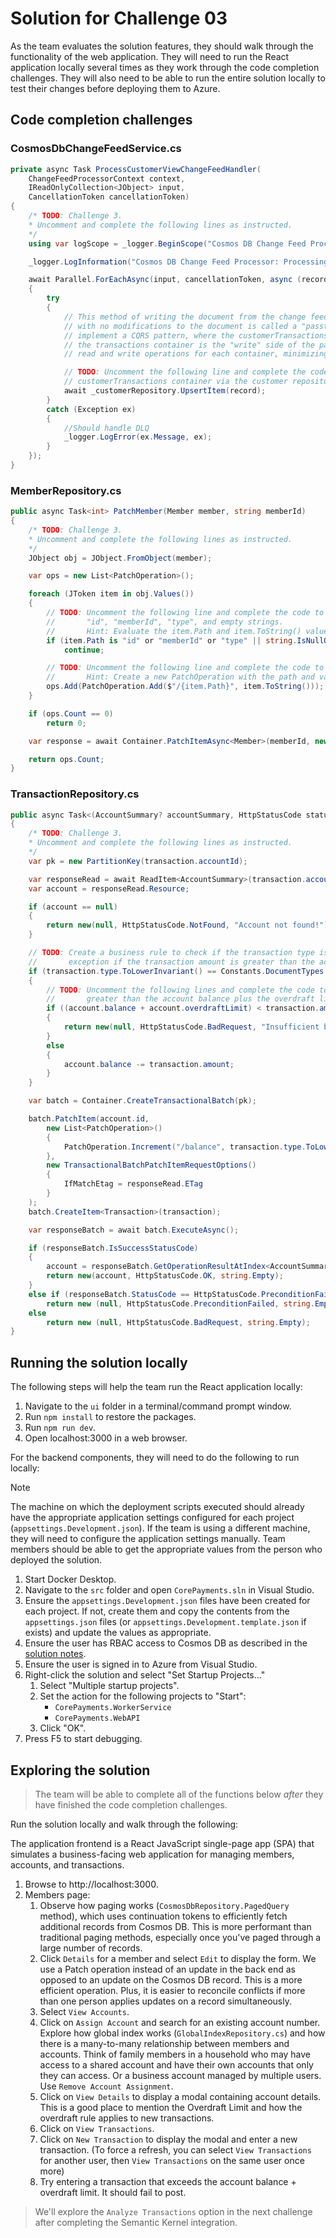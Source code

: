 # Solution for Challenge 03

As the team evaluates the solution features, they should walk through the functionality of the web application. They will need to run the React application locally several times as they work through the code completion challenges. They will also need to be able to run the entire solution locally to test their changes before deploying them to Azure.

## Code completion challenges

### CosmosDbChangeFeedService.cs

```csharp
private async Task ProcessCustomerViewChangeFeedHandler(
    ChangeFeedProcessorContext context,
    IReadOnlyCollection<JObject> input,
    CancellationToken cancellationToken)
{
    /* TODO: Challenge 3.
    * Uncomment and complete the following lines as instructed.
    */
    using var logScope = _logger.BeginScope("Cosmos DB Change Feed Processor: ProcessCustomerViewChangeFeedHandler");

    _logger.LogInformation("Cosmos DB Change Feed Processor: Processing {count} changes...", input.Count);

    await Parallel.ForEachAsync(input, cancellationToken, async (record, token) =>
    {
        try
        {
            // This method of writing the document from the change feed directly to the customerTransactions container
            // with no modifications to the document is called a "passthrough" pattern. We are taking this step to
            // implement a CQRS pattern, where the customerTransactions container is the "read" side of the pattern and
            // the transactions container is the "write" side of the pattern. This pattern is used to optimize the
            // read and write operations for each container, minimizing impact on potentially heavy write operations.

            // TODO: Uncomment the following line and complete the code to upsert (insert/update) the document to the
            // customerTransactions container via the customer repository.
            await _customerRepository.UpsertItem(record);
        }
        catch (Exception ex)
        {
            //Should handle DLQ
            _logger.LogError(ex.Message, ex);
        }
    });
}
```

### MemberRepository.cs

```csharp
public async Task<int> PatchMember(Member member, string memberId)
{
    /* TODO: Challenge 3.
    * Uncomment and complete the following lines as instructed.
    */
    JObject obj = JObject.FromObject(member);

    var ops = new List<PatchOperation>();

    foreach (JToken item in obj.Values())
    {
        // TODO: Uncomment the following line and complete the code to skip the following paths:
        //       "id", "memberId", "type", and empty strings.
        //       Hint: Evaluate the item.Path and item.ToString() values.
        if (item.Path is "id" or "memberId" or "type" || string.IsNullOrEmpty(item.ToString()))
            continue;

        // TODO: Uncomment the following line and complete the code to add the patch operation to the list.
        //       Hint: Create a new PatchOperation with the path and value to add the item.
        ops.Add(PatchOperation.Add($"/{item.Path}", item.ToString()));
    }

    if (ops.Count == 0)
        return 0;

    var response = await Container.PatchItemAsync<Member>(memberId, new PartitionKey(memberId), ops);

    return ops.Count;
}
```

### TransactionRepository.cs

```csharp
public async Task<(AccountSummary? accountSummary, HttpStatusCode statusCode, string message)> ProcessTransactionTBatch(Transaction transaction)
{
    /* TODO: Challenge 3.
    * Uncomment and complete the following lines as instructed.
    */
    var pk = new PartitionKey(transaction.accountId);

    var responseRead = await ReadItem<AccountSummary>(transaction.accountId, transaction.accountId);
    var account = responseRead.Resource;

    if (account == null)
    {
        return new(null, HttpStatusCode.NotFound, "Account not found!");
    }

    // TODO: Create a business rule to check if the transaction type is "debit" and throw an
    //       exception if the transaction amount is greater than the account balance plus the overdraft limit.
    if (transaction.type.ToLowerInvariant() == Constants.DocumentTypes.TransactionDebit)
    {
        // TODO: Uncomment the following lines and complete the code to check if the transaction amount is
        //       greater than the account balance plus the overdraft limit.
        if ((account.balance + account.overdraftLimit) < transaction.amount)
        {
            return new(null, HttpStatusCode.BadRequest, "Insufficient balance/limit!");
        }
        else
        {
            account.balance -= transaction.amount;
        }
    }

    var batch = Container.CreateTransactionalBatch(pk);

    batch.PatchItem(account.id,
        new List<PatchOperation>()
        {
            PatchOperation.Increment("/balance", transaction.type.ToLowerInvariant() == Constants.DocumentTypes.TransactionDebit ? -transaction.amount : transaction.amount)
        },
        new TransactionalBatchPatchItemRequestOptions()
        {
            IfMatchEtag = responseRead.ETag
        }
    );
    batch.CreateItem<Transaction>(transaction);

    var responseBatch = await batch.ExecuteAsync();

    if (responseBatch.IsSuccessStatusCode)
    {
        account = responseBatch.GetOperationResultAtIndex<AccountSummary>(0).Resource;
        return new(account, HttpStatusCode.OK, string.Empty);
    }
    else if (responseBatch.StatusCode == HttpStatusCode.PreconditionFailed)
        return new (null, HttpStatusCode.PreconditionFailed, string.Empty);
    else
        return new (null, HttpStatusCode.BadRequest, string.Empty);
}
```

## Running the solution locally

The following steps will help the team run the React application locally:

1. Navigate to the `ui` folder in a terminal/command prompt window.
2. Run `npm install` to restore the packages.
3. Run `npm run dev`.
4. Open localhost:3000 in a web browser.

For the backend components, they will need to do the following to run locally:

> [!NOTE]
> The machine on which the deployment scripts executed should already have the appropriate application settings configured for each project (`appsettings.Development.json`). If the team is using a different machine, they will need to configure the application settings manually. Team members should be able to get the appropriate values from the person who deployed the solution.

1. Start Docker Desktop.
2. Navigate to the `src` folder and open `CorePayments.sln` in Visual Studio.
3. Ensure the `appsettings.Development.json` files have been created for each project. If not, create them and copy the contents from the `appsettings.json` files (or `appsettings.Development.template.json` if exists) and update the values as appropriate.
4. Ensure the user has RBAC access to Cosmos DB as described in the [solution notes](../../solution-notes.md).
5. Ensure the user is signed in to Azure from Visual Studio.
6. Right-click the solution and select "Set Startup Projects..."
   1. Select "Multiple startup projects".
   2. Set the action for the following projects to "Start":
      - `CorePayments.WorkerService`
      - `CorePayments.WebAPI`
   3. Click "OK".
7. Press F5 to start debugging.

## Exploring the solution

> The team will be able to complete all of the functions below _after_ they have finished the code completion challenges.

Run the solution locally and walk through the following:

The application frontend is a React JavaScript single-page app (SPA) that simulates a business-facing web application for managing members, accounts, and transactions.

1. Browse to http://localhost:3000.
2. Members page:
    1. Observe how paging works (`CosmosDbRepository.PagedQuery` method), which uses continuation tokens to efficiently fetch additional records from Cosmos DB. This is more performant than traditional paging methods, especially once you've paged through a large number of records.
    2. Click `Details` for a member and select `Edit` to display the form. We use a Patch operation instead of an update in the back end as opposed to an update on the Cosmos DB record. This is a more efficient operation. Plus, it is easier to reconcile conflicts if more than one person applies updates on a record simultaneously.
    3. Select `View Accounts`.
    4. Click on `Assign Account` and search for an existing account number. Explore how global index works (`GlobalIndexRepository.cs`) and how there is a many-to-many relationship between members and accounts. Think of family members in a household who may have access to a shared account and have their own accounts that only they can access. Or a business account managed by multiple users. Use `Remove Account Assignment`.
    5. Click on `View Details` to display a modal containing account details. This is a good place to mention the Overdraft Limit and how the overdraft rule applies to new transactions.
    6. Click on `View Transactions`.
    7. Click on `New Transaction` to display the modal and enter a new transaction. (To force a refresh, you can select `View Transactions` for another user, then `View Transactions` on the same user once more)
    8. Try entering a transaction that exceeds the account balance + overdraft limit. It should fail to post.

> We'll explore the `Analyze Transactions` option in the next challenge after completing the Semantic Kernel integration.
